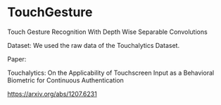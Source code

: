 # TouchGesture
Touch Gesture Recognition With Depth Wise Separable Convolutions

Dataset: We used the raw data of the Touchalytics Dataset.

Paper: 

Touchalytics: On the Applicability of Touchscreen Input as a Behavioral Biometric for Continuous Authentication

https://arxiv.org/abs/1207.6231

